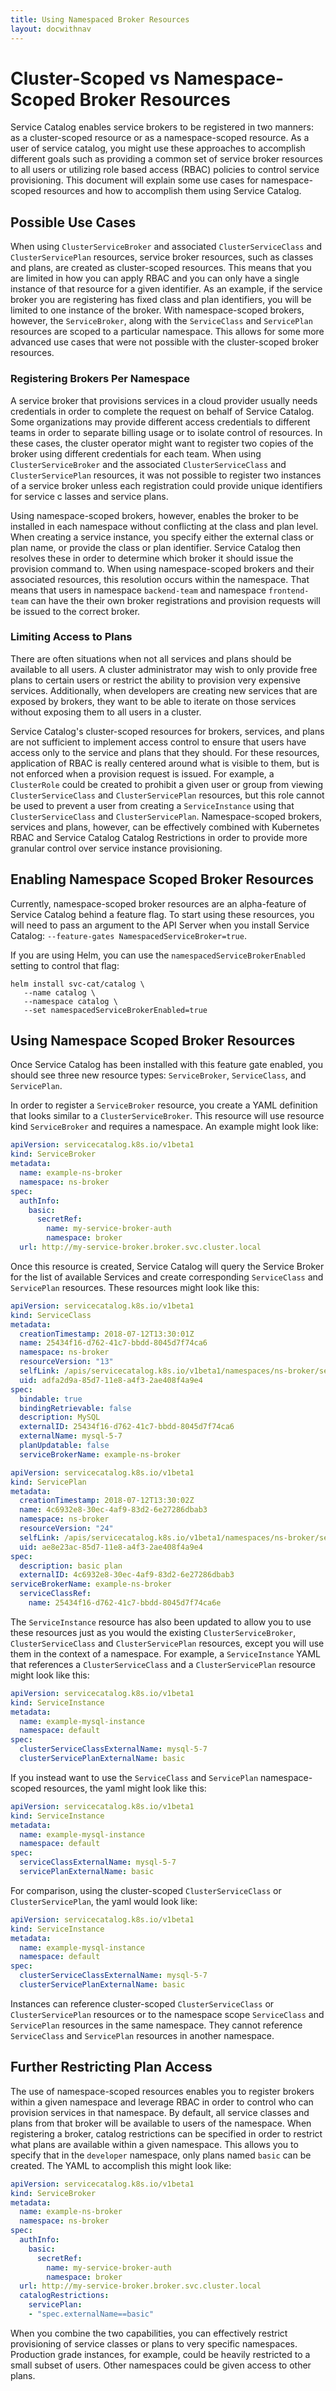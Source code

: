 ```yaml
---
title: Using Namespaced Broker Resources
layout: docwithnav
---
```


# Cluster-Scoped vs Namespace-Scoped Broker Resources

Service Catalog enables service brokers to be registered in two manners: as a 
cluster-scoped resource or as a namespace-scoped resource. As a user of service
 catalog, you might use these approaches to accomplish different goals such as 
 providing a common set of service broker resources to all users or utilizing 
 role based access (RBAC) policies to control service provisioning. This 
 document will explain some use cases for namespace-scoped resources and how to
  accomplish them using Service Catalog.

## Possible Use Cases

When using `ClusterServiceBroker` and associated `ClusterServiceClass` and 
`ClusterServicePlan` resources, service broker resources, such as classes and 
plans, are created as cluster-scoped resources. This means that you are limited
 in how you can apply RBAC and you can only have a single instance of that 
 resource for a given identifier. As an example, if the service broker you are 
 registering has fixed class and plan identifiers, you will be limited to one 
 instance of the broker. With namespace-scoped brokers, however, the 
 `ServiceBroker`, along with the `ServiceClass` and `ServicePlan` resources are
  scoped to a particular namespace. This allows for some more advanced use 
  cases that were not possible with the cluster-scoped broker resources. 

### Registering Brokers Per Namespace

A service broker that provisions services in a cloud provider usually needs 
credentials in order to complete the request on behalf of Service Catalog. 
Some organizations may provide different access credentials to different teams 
in order to separate billing usage or to isolate control of resources. In these 
cases, the cluster operator might want to register two copies of the broker 
using different credentials for each team. When using `ClusterServiceBroker` 
and the associated `ClusterServiceClass` and `ClusterServicePlan` resources, it
 was not possible to register two instances of a service broker unless each 
 registration could provide unique identifiers for service c lasses and service
  plans.

Using namespace-scoped brokers, however, enables the broker to be installed in
 each namespace without conflicting at the class and plan level. When creating
  a service instance, you specify either the external class or plan name, or 
  provide the class or plan identifier. Service Catalog then resolves these in 
  order to determine which broker it should issue the provision command to. 
  When using namespace-scoped brokers and their associated resources, this 
  resolution occurs within the namespace. That means that users in namespace 
  `backend-team` and namespace `frontend-team` can have the their own broker 
  registrations and provision requests will be issued to the correct broker.

### Limiting Access to Plans

There are often situations when not all services and plans should be available 
to all users. A cluster administrator may wish to only provide free plans to 
certain users or restrict the ability to provision very expensive services. 
Additionally, when developers are creating new services that are exposed by 
brokers, they want to be able to iterate on those services without exposing 
them to all users in a cluster.

Service Catalog's cluster-scoped resources for brokers, services, and plans are
 not sufficient to implement access control to ensure that users have access 
 only to the service and plans that they should. For these resources, 
 application of RBAC is really centered around what is visible to them, but is 
 not enforced when a provision request is issued. For example, a `ClusterRole` 
 could be created to prohibit a given user or group from viewing 
 `ClusterServiceClass` and `ClusterServicePlan` resources, but this role cannot
be used to prevent a user from creating a `ServiceInstance` using that 
`ClusterServiceClass` and `ClusterServicePlan`. Namespace-scoped brokers, 
services and plans, however, can be effectively combined with Kubernetes RBAC
and Service Catalog Catalog Restrictions in order to provide more granular 
control over service instance provisioning.

## Enabling Namespace Scoped Broker Resources

Currently, namespace-scoped broker resources are an alpha-feature of Service 
Catalog behind a feature flag. To start using these resources, you will need 
to pass an argument to the API Server when you install Service Catalog:
 `--feature-gates NamespacedServiceBroker=true`.

If you are using Helm, you can use the `namespacedServiceBrokerEnabled` setting
 to control that flag:

```console
helm install svc-cat/catalog \
   --name catalog \
   --namespace catalog \
   --set namespacedServiceBrokerEnabled=true
```

## Using Namespace Scoped Broker Resources

Once Service Catalog has been installed with this feature gate enabled, you 
should see three new resource types: `ServiceBroker`, `ServiceClass`, 
and `ServicePlan`.

In order to register a `ServiceBroker` resource, you create a YAML definition 
that looks similar to a `ClusterServiceBroker`. This resource will use resource
 kind `ServiceBroker` and requires a namespace. An example might look like:

```yaml
apiVersion: servicecatalog.k8s.io/v1beta1
kind: ServiceBroker
metadata:
  name: example-ns-broker
  namespace: ns-broker
spec:
  authInfo:
    basic:
      secretRef:
        name: my-service-broker-auth
        namespace: broker
  url: http://my-service-broker.broker.svc.cluster.local
```

Once this resource is created, Service Catalog will query the Service Broker 
for the list of available Services and create corresponding `ServiceClass` 
and `ServicePlan` resources. These resources might look like this:

```yaml
apiVersion: servicecatalog.k8s.io/v1beta1
kind: ServiceClass
metadata:
  creationTimestamp: 2018-07-12T13:30:01Z
  name: 25434f16-d762-41c7-bbdd-8045d7f74ca6
  namespace: ns-broker
  resourceVersion: "13"
  selfLink: /apis/servicecatalog.k8s.io/v1beta1/namespaces/ns-broker/serviceclasses/25434f16-d762-41c7-bbdd-8045d7f74ca6
  uid: adfa2d9a-85d7-11e8-a4f3-2ae408f4a9e4
spec:
  bindable: true
  bindingRetrievable: false
  description: MySQL
  externalID: 25434f16-d762-41c7-bbdd-8045d7f74ca6
  externalName: mysql-5-7
  planUpdatable: false
  serviceBrokerName: example-ns-broker
```

```yaml
apiVersion: servicecatalog.k8s.io/v1beta1
kind: ServicePlan
metadata:
  creationTimestamp: 2018-07-12T13:30:02Z
  name: 4c6932e8-30ec-4af9-83d2-6e27286dbab3
  namespace: ns-broker
  resourceVersion: "24"
  selfLink: /apis/servicecatalog.k8s.io/v1beta1/namespaces/ns-broker/serviceplans/4c6932e8-30ec-4af9-83d2-6e27286dbab3
  uid: ae8e23ac-85d7-11e8-a4f3-2ae408f4a9e4
spec:
  description: basic plan
  externalID: 4c6932e8-30ec-4af9-83d2-6e27286dbab3
serviceBrokerName: example-ns-broker
  serviceClassRef:
    name: 25434f16-d762-41c7-bbdd-8045d7f74ca6e
```

The `ServiceInstance` resource has also been updated to allow you to use these 
resources just as you would the existing `ClusterServiceBroker`, 
`ClusterServiceClass` and `ClusterServicePlan` resources, except you will use 
them in the context of a namespace. For example, a `ServiceInstance` YAML that
 references a `ClusterServiceClass` and a `ClusterServicePlan` resource might 
 look like this:

```yaml
apiVersion: servicecatalog.k8s.io/v1beta1
kind: ServiceInstance
metadata:
  name: example-mysql-instance
  namespace: default
spec:
  clusterServiceClassExternalName: mysql-5-7
  clusterServicePlanExternalName: basic
```

If you instead want to use the `ServiceClass` and `ServicePlan`
 namespace-scoped resources, the yaml might look like this:

```yaml
apiVersion: servicecatalog.k8s.io/v1beta1
kind: ServiceInstance
metadata:
  name: example-mysql-instance
  namespace: default
spec:
  serviceClassExternalName: mysql-5-7
  servicePlanExternalName: basic
```

For comparison, using the cluster-scoped `ClusterServiceClass` or 
`ClusterServicePlan`, the yaml would look like:

```yaml
apiVersion: servicecatalog.k8s.io/v1beta1
kind: ServiceInstance
metadata:
  name: example-mysql-instance
  namespace: default
spec:
  clusterServiceClassExternalName: mysql-5-7
  clusterServicePlanExternalName: basic
```

Instances can reference cluster-scoped `ClusterServiceClass` or 
`ClusterServicePlan` resources or to the namespace scope `ServiceClass` and 
`ServicePlan` resources in the same namespace. They cannot reference 
`ServiceClass` and `ServicePlan` resources in another namespace.

## Further Restricting Plan Access

The use of namespace-scoped resources enables you to register brokers within a
 given namespace and leverage RBAC in order to control who can 
provision services in that namespace. By default, all service classes and plans 
from that broker will be available to users of the namespace. When registering 
a broker, catalog restrictions can be specified in order to restrict what plans
 are available within a given namespace. This allows you to specify that in 
 the `developer` namespace, only plans named `basic` can be created. The YAML 
 to accomplish this might look like:

```yaml
apiVersion: servicecatalog.k8s.io/v1beta1
kind: ServiceBroker
metadata:
  name: example-ns-broker
  namespace: ns-broker
spec:
  authInfo:
    basic:
      secretRef:
        name: my-service-broker-auth
        namespace: broker
  url: http://my-service-broker.broker.svc.cluster.local
  catalogRestrictions:
    servicePlan:
    - "spec.externalName==basic"
```

When you combine the two capabilities, you can effectively restrict 
provisioning of service classes or plans to very specific namespaces. 
Production grade instances, for example, could be heavily restricted to a small
 subset of users. Other namespaces could be given access to other plans.
